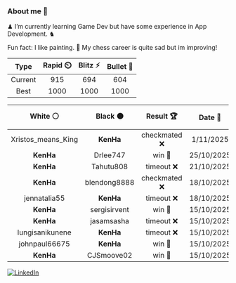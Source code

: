 ### About me 🍜

♟ I’m currently learning Game Dev but have some experience in App Development. ♞

Fun fact: I like painting. 🎨
My chess career is quite sad but im improving!
<!--START_SECTION:chessStats-->
<!-- Automatically generated with https://github.com/Balastrong/chess-stats-action -->

| Type | Rapid ⏲️ | Blitz ⚡ | Bullet 🔫 |
|:---:|:---:|:---:|:---:|
| Current | 915 | 694 | 604 |
| Best | 1000 | 1000 | 1000 |

| White ⚪ | Black ⚫ | Result 🏆 | Date 📅 | Position 🗺️ | Type 🕕 |
|:---:|:---:|:---:|:---:|:---:|:---:|
| Xristos_means_King | **KenHa** | checkmated ❌ | 1/11/2025 | <a href="http://www.ee.unb.ca/cgi-bin/tervo/fen.pl?select=r3kbnr/pppb4/3p2Qp/4pPB1/4P2P/3P4/PPP5/RN2K1NR b KQkq - 0 15">Link</a> | Bullet |
| **KenHa** | Drlee747 | win 🥇 | 25/10/2025 | <a href="http://www.ee.unb.ca/cgi-bin/tervo/fen.pl?select=8/8/4p3/4PkPP/5N2/6K1/P7/8 b - - 0 47">Link</a> | Bullet |
| **KenHa** | Tahutu808 | timeout ❌ | 21/10/2025 | <a href="http://www.ee.unb.ca/cgi-bin/tervo/fen.pl?select=1r1q3r/2pk2bp/2n3p1/3p1p2/Q2P1P2/1P6/P5PP/RNB2RK1 w - - 0 18">Link</a> | Bullet |
| **KenHa** | blendong8888 | checkmated ❌ | 18/10/2025 | <a href="http://www.ee.unb.ca/cgi-bin/tervo/fen.pl?select=5rk1/1b3ppp/5n2/2R1p3/1P1p4/3P4/1Q3PqP/6K1 w - - 0 26">Link</a> | Bullet |
| jennatalia55 | **KenHa** | timeout ❌ | 18/10/2025 | <a href="http://www.ee.unb.ca/cgi-bin/tervo/fen.pl?select=7r/8/1NP2p1n/7p/3p3k/8/P1PK2Q1/5R2 b - - 1 36">Link</a> | Bullet |
| **KenHa** | sergisirvent | win 🥇 | 15/10/2025 | <a href="http://www.ee.unb.ca/cgi-bin/tervo/fen.pl?select=2k1rb1r/ppp2p1p/5p2/5Q2/8/1B3n2/PPP3RP/R1BK4 b - - 1 20">Link</a> | Daily |
| **KenHa** | jasamsasha | timeout ❌ | 15/10/2025 | <a href="http://www.ee.unb.ca/cgi-bin/tervo/fen.pl?select=r5k1/pp2p1b1/7p/3q2p1/8/1B6/PP1n1PKP/RN1R4 w - - 2 22">Link</a> | Bullet |
| lungisanikunene | **KenHa** | timeout ❌ | 15/10/2025 | <a href="http://www.ee.unb.ca/cgi-bin/tervo/fen.pl?select=6k1/5ppp/8/r7/8/5PK1/4N1PP/7R b - - 8 35">Link</a> | Bullet |
| johnpaul66675 | **KenHa** | win 🥇 | 15/10/2025 | <a href="http://www.ee.unb.ca/cgi-bin/tervo/fen.pl?select=r3k1nr/pp4pp/1q3p2/4pb2/2P5/1P3P2/P5PP/b1BK1Q1R w kq - 0 20">Link</a> | Bullet |
| **KenHa** | CJSmoove02 | win 🥇 | 15/10/2025 | <a href="http://www.ee.unb.ca/cgi-bin/tervo/fen.pl?select=2r5/pp1k1pp1/2n1p1p1/3pP3/q2P1P2/P2Q2P1/7P/R2R2K1 b - - 0 22">Link</a> | Bullet |

<!--END_SECTION:chessStats-->

<a href="https://www.linkedin.com/in/guillermo-bosca/" target="_blank"><img src="https://img.shields.io/badge/LinkedIn-%230077B5.svg?&style=flat-square&logo=linkedin&logoColor=white" alt="LinkedIn"></a>


<!--
**kenhacodes/kenhacodes** is a ✨ _special_ ✨ repository because its `README.md` (this file) appears on your GitHub profile.

Here are some ideas to get you started:

- 🔭 I’m currently working on ...
- 🌱 I’m currently learning App Development, Data Analytics and ML.
- 👯 I’m looking to collaborate on ...
- 🤔 I’m looking for help with ...
- 💬 Ask me about ...
- 📫 How to reach me: ...
- 😄 Pronouns: ...
- ⚡ Fun fact: ...
-->
